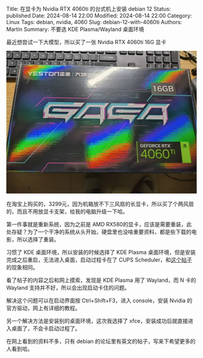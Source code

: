 Title: 在显卡为 Nvidia RTX 4060ti 的台式机上安装 debian 12
Status: published
Date: 2024-08-14 22:00
Modified: 2024-08-14 22:00
Category: Linux
Tags: debian, nvidia, 4060
Slug: debian-12-with-4060ti
Authors: Martin
Summary: 不要选 KDE Plasma/Wayland 桌面环境

最近想尝试一下大模型，所以买了一张 Nvidia RTX 4060ti 16G 显卡

![Nvdia RTX 4060ti 16G](../images/nvidia-rtx-4060ti-16G.jpg)

在淘宝上购买的，3299元，因为机箱放不下三风扇的长显卡，所以买了个两风扇的，而且不用放显卡支架，给我的电脑升级一下哈。

第一件事就是重新系统，因为之前是 AMD RX580的显卡，应该是需要重装，此处存疑？为了一个干净的系统从头开始，硬盘里也没啥重要资料，都是些下载的电影，所以选择了重装。

习惯了 KDE 桌面环境，所以安装的时候选择了 KDE Plasma 桌面环境，但是安装完成之后重启，无法进入桌面，启动过程卡在了 CUPS Scheduler，和[这个帖子](https://forums.debian.net/viewtopic.php?t=155493)的现象相同。

看了帖子的内容之后和网上摸索，发现是 KDE Plasma 用了 Wayland，而 N 卡的 Wayland 支持并不好，所以会出现启动卡住的问题。

解决这个问题可以在启动界面按 Ctrl+Shift+F3，进入 console，安装 Nvidia 的官方驱动，网上有详细的教程。

另一个解决方法是安装别的桌面环境，这次我选择了 xfce，安装成功后就直接进入桌面了，不会卡启动过程了。

在网上看到的资料不多，只有 debian 的论坛里有英文的帖子，写来下希望更多的人看到哈。